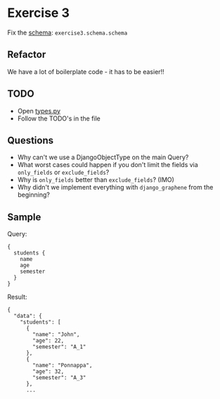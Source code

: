 # Exercise 3

Fix the [schema](https://github.com/Speedy1991/graphql_workshop/blob/master/graphql_workshop/settings.py#L51): `exercise3.schema.schema`

## Refactor

We have a lot of boilerplate code - it has to be easier!!


## TODO

- Open [types.py](https://github.com/Speedy1991/graphql_workshop/blob/master/exercise3/schema/types.py)
- Follow the TODO's in the file

## Questions
- Why can't we use a DjangoObjectType on the main Query?
- What worst cases could happen if you don't limit the fields via `only_fields` or `exclude_fields`?
- Why is `only_fields` better than `exclude_fields`? (IMO)
- Why didn't we implement everything with `django_graphene` from the beginning?


## Sample

Query:
```
{
  students {
    name
    age
    semester
  }
}
```

Result:

```
{
  "data": {
    "students": [
      {
        "name": "John",
        "age": 22,
        "semester": "A_1"
      },
      {
        "name": "Ponnappa",
        "age": 32,
        "semester": "A_3"
      },
      ...
```